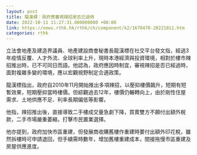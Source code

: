 ```yaml
---
layout: post
title: 龍漢標：政府應審視辣招是否已過時
date: 2022-10-11 11:27:31.000000000 +08:00
link: https://news.rthk.hk/rthk/ch/component/k2/1670470-20221011.htm
categories: rthk
---
```


立法會地產及建造界議員、地產建設商會秘書長龍漢標在社交平台發文指，經過3年疫情反覆、人才外流、全球利率上升，現時本港經濟與投資環境，相對於樓市辣招推出時，已不可同日而語。他認為，政府應因時制宜，審視辣招是否已經過時，面對複雜多變的環境，應以宏觀視野制定合適政策。

龍漢標指出，政府自2010年11月開始推出多項辣招，以壓抑樓價飆升，短期有短暫效果，短期壓抑當時樓價。但綜觀過去12年，樓價仍輾轉向上，由於剛性住屋需求、土地供應不足、利率長期偏低等影響。

他指，辣招推出後，直接導致二手樓成交量急劇下降，買賣雙方不願付出額外稅款，二手市場嚴重萎縮，打擊市民置業選擇。

他亦提到，政府加快市區重建，但發展商收購舊樓作重建時要付出額外印花稅，雖然拆樓時可申請退回，但手續需時數年，增加舊樓重建成本，間接拖慢市區重建及房屋供應進度。
